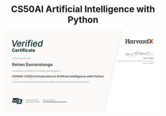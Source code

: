<div align="center">
<h1>CS50AI Artificial Intelligence with Python</h1>
</div>
<p align="center">
<img src = "https://github.com/Rehan164/Artificial-Intelligence/blob/main/Certificate/HarvardX%20Certificate.png">
</p>